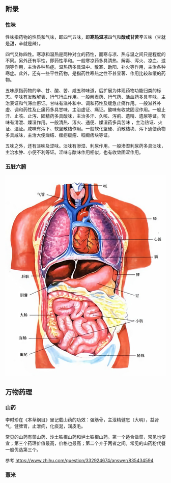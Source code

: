## 附录

### 性味

性味指药物的性质和气味，即四气五味，即**寒热温凉**四气和**酸咸甘苦辛**五味（甘就是甜，辛就是辣）。

四气又称四性。寒凉和温热是两种对立的药性，而寒与凉、热与温之间只是程度的不同。另外还有平性，即药性平和。一般寒凉药多具清热、解毒、泻火、凉血、滋阴等作用，主治各种热症。温热药多具温中、散寒、助阳、补火等作用，主治各种寒症。此外，还有一些平性药物，是指药性寒热之性不甚显著、作用比较和缓的药物。

五味原指药物的辛、甘、酸、苦、咸五种味道，后扩展为体现药物功能归类的标志。辛味有发散解表、行气行血作用。一般解表药、行气药、活血药多具辛味，主治表证和气滞血瘀证。甘味有滋补和中、调和药性及缓急止痛作用。一般滋养补虚、调和药性及止痛药多具甘味，主治虚证、痛证。酸味有收敛固涩作用。一般止汗、止咳、止泻、固精药多具酸味，主治多汗、久咳、泻痢、遗精、遗尿等证。苦味有清泄、燥湿作用。一般清热、泻火、通便、燥湿药多具苦味 ，主治热证、火证、湿证。咸味有泻下、软坚散结作用。一般软化坚硬、消散结块、泻下通便药物多具咸味，主治大便燥结、瘰疬瘿瘤、啯瘕痞块等证。

五味之外，还有淡味及涩味。淡味有渗湿、利尿作用。一般渗湿利尿药多具淡味，主治水肿、小便不利等证。涩味与酸味作用相似，也有收敛固涩作用。

### 五脏六腑

![](https://github.com/ethsonliu/personal-notes/blob/master/_image/036.jpg)

## 万物药理

### 山药

李时珍在《本草纲目》里记载山药的功效：强筋骨，主泄精健忘（大明），益肾气，健脾胃，止泄痢，化痰涎，润皮毛。

常见的山药有菜山药、沙土铁棍山药和垆土铁棍山药。第一个适合做菜，常见也便宜；第三个药理价值最高，价格也最高；第二个介于两者之间。常见的山药粉代餐一般优选第三个。

参考 <https://www.zhihu.com/question/332924674/answer/835434594>

### 薏米

